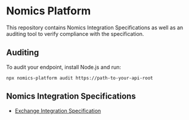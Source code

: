 # Nomics Platform

This repository contains Nomics Integration Specifications as well as an auditing tool to verify compliance with the specification.

## Auditing

To audit your endpoint, install Node.js and run:

```
npx nomics-platform audit https://path-to-your-api-root
```

## Nomics Integration Specifications

* [Exchange Integration Specification](doc/exchange-integration-specification.md)
